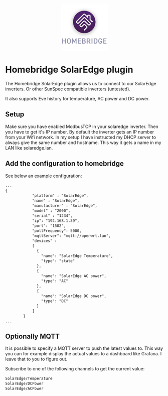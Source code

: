 
<p align="center">

<img src="https://github.com/homebridge/branding/raw/master/logos/homebridge-wordmark-logo-vertical.png" width="150">

</p>


# Homebridge SolarEdge plugin

The Homebridge SolarEdge plugin allows us to connect to our SolarEdge inverters. Or other SunSpec compatible inverters (untested).

It also supports Eve history for temperature, AC power and DC power.

## Setup

Make sure you have enabled ModbusTCP in your solaredge inverter. Then you have to get it's IP number. By default the inverter gets an IP number from your Wifi network. In my setup I have instructed my DHCP server to always give the same number and hostname. This way it gets a name in my LAN like solaredge.lan.


## Add the configuration to homebridge

See below an example configuration:
```
...
{
            "platform" : "SolarEdge",
            "name" : "SolarEdge",
            "manufacturer" : "SolarEdge",
            "model" : "2000",
            "serial" : "1234",
            "ip": "192.168.1.39",
            "port": "1502",
            "pollFrequency": 5000,
            "mqttServer": "mqtt://openwrt.lan",
            "devices" : 
            [
              {
                "name": "SolarEdge Temperature",
                "type": "state"
              },
              {
                "name": "SolarEdge AC power",
                "type": "AC"
              },
              {
                "name": "SolarEdge DC power",
                "type": "DC"
              }
            ]
        }
...
```

## Optionally MQTT

It is possible to specify a MQTT server to push the latest values to. This way you can for example display the actual values to a dashboard like Grafana. I leave that to you to figure out.

Subscribe to one of the following channels to get the current value:
```
SolarEdge/Temperature
SolarEdge/DCPower
SolarEdge/ACPower
```